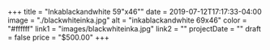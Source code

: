 +++
title = "Inkablackandwhite 59\"x46\""
date = 2019-07-12T17:17:33-04:00
image = "./blackwhiteinka.jpg"
alt = "inkablackandwhite 69x46"
color = "#ffffff"
link1 = "images/blackwhiteinka.jpg"
link2 = ""
projectDate = ""
draft = false
price = "$500.00"
+++

